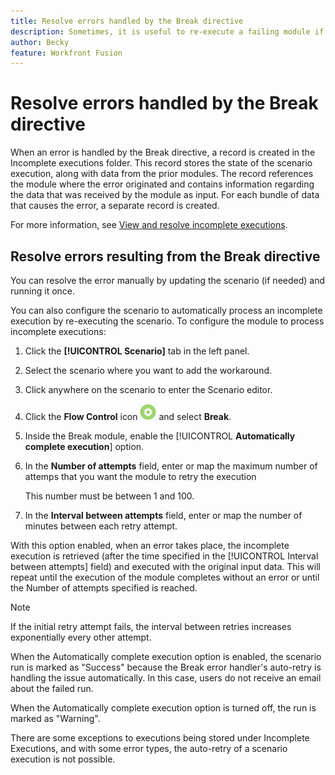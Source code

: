```yaml
---
title: Resolve errors handled by the Break directive
description: Sometimes, it is useful to re-execute a failing module if there is a chance that the reason for the failure might resolve quickly.
author: Becky
feature: Workfront Fusion
---
```

# Resolve errors handled by the Break directive

When an error is handled by the Break directive, a record is created in the Incomplete executions folder. This record stores the state of the scenario execution, along with data from the prior modules. The record references the module where the error originated and contains information regarding the data that was received by the module as input. For each bundle of data that causes the error, a separate record is created.

For more information, see [View and resolve incomplete executions](/help/workfront-fusion/manage-scenarios/view-and-resolve-incomplete-executions.md).

## Resolve errors resulting from the Break directive

You can resolve the error manually by updating the scenario (if needed) and running it once.

You can also configure the scenario to automatically process an incomplete execution by re-executing the scenario. To configure the module to process incomplete executions:

1. Click the **[!UICONTROL Scenario]** tab in the left panel.
1. Select the scenario where you want to add the workaround.
1. Click anywhere on the scenario to enter the Scenario editor.
1. Click the **Flow Control** icon ![Flow control](assets/flow-control-icon.png) and select **Break**.
1. Inside the Break module, enable the [!UICONTROL **Automatically complete execution**] option.
1. In the **Number of attempts** field, enter or map the maximum number of attemps that you want the module to retry the execution

   This number must be between 1 and 100.
1. In the **Interval between attempts** field, enter or map the number of minutes between each retry attempt.

With this option enabled, when an error takes place, the incomplete execution is retrieved (after the time specified in the [!UICONTROL Interval between attempts] field) and executed with the original input data. This will repeat until the execution of the module completes without an error or until the Number of attempts specified is reached.

   >[!NOTE]
   >
   >If the initial retry attempt fails, the interval between retries increases exponentially every other attempt.


When the Automatically complete execution option is enabled, the scenario run is marked as "Success" because the Break error handler's auto-retry is handling the issue automatically. In this case, users do not receive an email about the failed run.

When the Automatically complete execution option is turned off, the run is marked as "Warning". 

There are some exceptions to executions being stored under Incomplete Executions, and with some error types, the auto-retry of a scenario execution is not possible. 

<!--## Resources

For more information, see [Allow storing incomplete executions](../../workfront-fusion/scenarios/scenario-settings-panel.md#allow) in the article [The scenario settings panel](../../workfront-fusion/scenarios/scenario-settings-panel.md).-->


